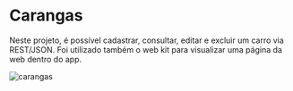 # Carangas
Neste projeto, é possível cadastrar, consultar, editar e excluir um carro via REST/JSON. Foi utilizado também o web kit para visualizar uma página da web dentro do app.


![carangas](https://user-images.githubusercontent.com/29108604/57388945-a3919580-718f-11e9-9897-e1e284cf2aa1.gif)
